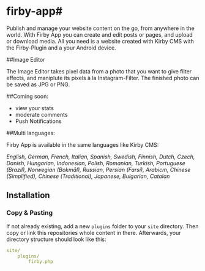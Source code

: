 # firby-app#

Publish and manage your website content on the go, from anywhere in the world. With Firby App you can create and edit posts or pages, and upload or download media. All you need is a website created with Kirby CMS with the Firby-Plugin and a your Android device.

##Image Editor

The Image Editor takes pixel data from a photo that you want to give filter effects, and maniplute its pixels à la Instagram-Filter. 
The finished photo can be saved as JPG or PNG.

##Coming soon:
- view your stats
- moderate comments
- Push Notifications

##Multi languages:

Firby App is available in the same languages like Kirby CMS:

*English, German, French, Italian, Spanish, Swedish, Finnish, Dutch, Czech, Danish, Hungarian, Indonesian, Polish, Romanian, Turkish, Portuguese (Brazil), Norwegian (Bokmål), Russian, Persian (Farsi), Arabicm, Chinese (Simplified), Chinese (Traditional), Japanese, Bulgarian, Catalan*

## Installation

### Copy & Pasting

If not already existing, add a new `plugins` folder to your `site` directory. Then copy or link this repositories whole content in there. Afterwards, your directory structure should look like this:

```yaml
site/
	plugins/
		firby.php
```

